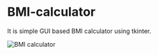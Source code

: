 # BMI-calculator
It is simple GUI based BMI calculator using tkinter.



![BMI calculator](https://github.com/ujjwal717/BMI-calculator/assets/93403224/4a12b155-2703-4d23-93bd-4a54dd2f07de)

